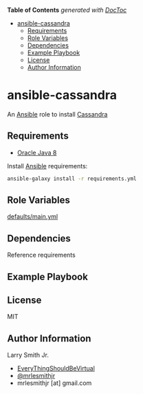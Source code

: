 <!-- START doctoc generated TOC please keep comment here to allow auto update -->
<!-- DON'T EDIT THIS SECTION, INSTEAD RE-RUN doctoc TO UPDATE -->
**Table of Contents**  *generated with [DocToc](https://github.com/thlorenz/doctoc)*

- [ansible-cassandra](#ansible-cassandra)
  - [Requirements](#requirements)
  - [Role Variables](#role-variables)
  - [Dependencies](#dependencies)
  - [Example Playbook](#example-playbook)
  - [License](#license)
  - [Author Information](#author-information)

<!-- END doctoc generated TOC please keep comment here to allow auto update -->

# ansible-cassandra

An [Ansible](https://www.ansible.com) role to install [Cassandra](http://cassandra.apache.org/)

## Requirements

-   [Oracle Java 8](https://github.com/mrlesmithjr/ansible-oracle-java8)

Install [Ansible](https://www.ansible.com) requirements:

```bash
ansible-galaxy install -r requirements.yml
```

## Role Variables

[defaults/main.yml](defaults/main.yml)

## Dependencies

Reference requirements

## Example Playbook

## License

MIT

## Author Information

Larry Smith Jr.

-   [EveryThingShouldBeVirtual](http://everythingshouldbevirtual.com)
-   [@mrlesmithjr](https://www.twitter.com/mrlesmithjr)
-   mrlesmithjr [at] gmail.com
